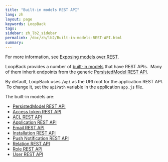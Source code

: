 ```yaml
---
title: "Built-in models REST API"
lang: zh
layout: page
keywords: LoopBack
tags:
sidebar: zh_lb2_sidebar
permalink: /doc/zh/lb2/Built-in-models-REST-API.html
summary:
---
```


For more information, see [Exposing models over REST](/doc/{{page.lang}}/lb2/Exposing-models-over-REST.html).

LoopBack provides a number of [built-in models](/doc/{{page.lang}}/lb2/Using-built-in-models.html) that have REST APIs.  Many of them inherit endpoints from the generic [PersistedModel REST API](/doc/{{page.lang}}/lb2/PersistedModel-REST-API.html).

By default, LoopBack uses `/api` as the URI root for the application REST API.  To change it, set the `apiPath` variable in the application `app.js` file. 

The built-in models are:

*   [PersistedModel REST API](/doc/{{page.lang}}/lb2/PersistedModel-REST-API.html)
*   [Access token REST API](/doc/{{page.lang}}/lb2/Access-token-REST-API.html)
*   [ACL REST API](/doc/{{page.lang}}/lb2/ACL-REST-API.html)
*   [Application REST API](/doc/{{page.lang}}/lb2/Application-REST-API.html)
*   [Email REST API](/doc/{{page.lang}}/lb2/Email-REST-API.html)
*   [Installation REST API](/doc/{{page.lang}}/lb2/Installation-REST-API.html)
*   [Push Notification REST API](/doc/{{page.lang}}/lb2/Push-Notification-REST-API.html)
*   [Relation REST API](/doc/{{page.lang}}/lb2/Relation-REST-API.html)
*   [Role REST API](/doc/{{page.lang}}/lb2/Role-REST-API.html)
*   [User REST API](/doc/{{page.lang}}/lb2/User-REST-API.html)
